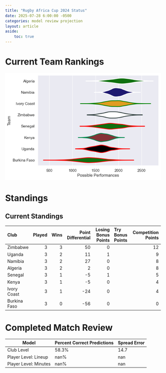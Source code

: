 ```yaml
---  
title: "Rugby Africa Cup 2024 Status"  
date: 2025-07-28 6:00:00 -0500  
categories: model review projection  
layout: article  
aside:  
    toc: true  
---
```

# Current Team Rankings


![Club Rankings](plots/rankings_Rugby_Africa_Cup_2024.png)
# Standings

## Current Standings


| Club         |   Played |   Wins |   Point Differential |   Losing Bonus Points | Try Bonus Points   |   Competition Points |
|:-------------|---------:|-------:|---------------------:|----------------------:|:-------------------|---------------------:|
| Zimbabwe     |        3 |      3 |                   50 |                     0 |                    |                   12 |
| Uganda       |        3 |      2 |                   11 |                     1 |                    |                    9 |
| Namibia      |        3 |      2 |                   27 |                     0 |                    |                    8 |
| Algeria      |        3 |      2 |                    2 |                     0 |                    |                    8 |
| Senegal      |        3 |      1 |                   -5 |                     1 |                    |                    5 |
| Kenya        |        3 |      1 |                   -5 |                     0 |                    |                    4 |
| Ivory Coast  |        3 |      1 |                  -24 |                     0 |                    |                    4 |
| Burkina Faso |        3 |      0 |                  -56 |                     0 |                    |                    0 |



# Completed Match Review


| Model | Percent Correct Predictions | Spread Error |
| ------ | ------ | ------ |
| Club Level | 58.3% | 14.7 |
| Player Level: Lineup | nan% | nan |
| Player Level: Minutes | nan% | nan |

